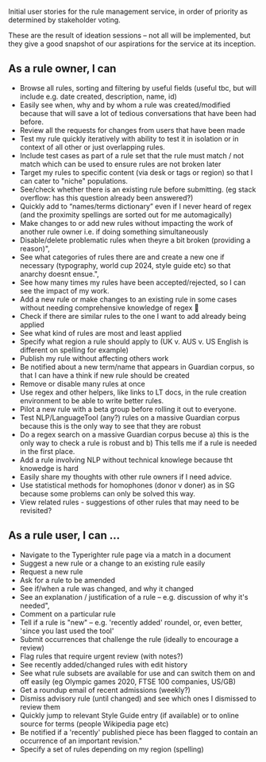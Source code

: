 Initial user stories for the rule management service, in order of priority as determined by stakeholder voting.

These are the result of ideation sessions – not all will be implemented, but they give a good snapshot of our aspirations for the service at its inception.

## As a rule owner, I can
- Browse all rules, sorting and filtering by useful fields (useful tbc, but will include e.g. date created, description, name, id)
- Easily see when, why and by whom a rule was created/modified because that will save a lot of tedious conversations that have been had before.
- Review all the requests for changes from users that have been made
- Test my rule quickly iteratively with ability to test it in isolation or in context of all other or just overlapping rules.
- Include test cases as part of a rule set that the rule must match / not match which can be used to ensure rules are not broken later
- Target my rules to specific content (via desk or tags or region) so that I can cater to "niche" populations.
- See/check whether there is an existing rule before submitting. (eg stack overflow: has this question already been answered?)
- Quickly add to “names/terms dictionary” even if I never heard of regex (and the proximity spellings are sorted out for me automagically)
- Make changes to or add new rules without impacting the work of another rule owner i.e. if doing something simultaneously
- Disable/delete problematic rules when theyre a bit broken (providing a reason)",
- See what categories of rules there are and create a new one if necessary (typography, world cup 2024, style guide etc) so that anarchy doesnt ensue.",
- See how many times my rules have been accepted/rejected, so I can see the impact of my work.
- Add a new rule or make changes to an existing rule in some cases without needing comprehensive knowledge of regex 🤞
- Check if there are similar rules to the one I want to add already being applied
- See what kind of rules are most and least applied
- Specify what region a rule should apply to (UK v. AUS v. US English is different on spelling for example)
- Publish my rule without affecting others work
- Be notified about a new term/name that appears in Guardian corpus, so that I can have a think if new rule should be created
- Remove or disable many rules at once
- Use regex and other helpers, like links to LT docs, in the rule creation environment to be able to write better rules.
- Pilot a new rule with a beta group before rolling it out to everyone.
- Test NLP/LanguageTool (any?) rules on a massive Guardian corpus because this is the only way to see that they are robust
- Do a regex search on a massive Guardian corpus becuse a) this is the only way to check a rule is robust and b) This tells me if a rule is needed in the first place.
- Add a rule involving NLP without technical knowlege because tht knowedge is hard
- Easily share my thoughts with other rule owners if I need advice.
- Use statistical methods for homophones (donor v doner) as in SG because some problems can only be solved this way.
- View related rules - suggestions of other rules that may need to be revisited?

## As a rule user, I can ...
- Navigate to the Typerighter rule page via a match in a document
- Suggest a new rule or a change to an existing rule easily
- Request a new rule
- Ask for a rule to be amended
- See if/when a rule was changed, and why it changed
- See an explanation / justification of a rule – e.g. discussion of why it's needed",
- Comment on a particular rule
- Tell if a rule is "new" – e.g. 'recently added' roundel, or, even better, 'since you last used the tool'
- Submit occurrences that challenge the rule (ideally to encourage a review)
- Flag rules that require urgent review (with notes?)
- See recently added/changed rules with edit history
- See what rule subsets are available for use and can switch them on and off easily (eg Olympic games 2020, FTSE 100 companies, US/GB)
- Get a roundup email of recent admissions (weekly?)
- Dismiss advisory rule (until changed) and see which ones I dismissed to review them
- Quickly jump to relevant Style Guide entry (if available) or to online source for terms (people Wikipedia page etc)
- Be notified if a 'recently' published piece has been flagged to contain an occurrence of an important revision."
- Specify a set of rules depending on my region (spelling)

